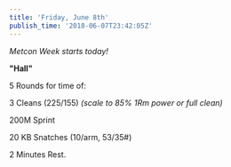 ```yaml
---
title: 'Friday, June 8th'
publish_time: '2018-06-07T23:42:05Z'
---
```


*Metcon Week starts today!*

**"Hall"**

5 Rounds for time of:

3 Cleans (225/155) *(scale to 85% 1Rm power or full clean)*

200M Sprint

20 KB Snatches (10/arm, 53/35\#)

2 Minutes Rest.
